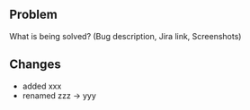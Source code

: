 ## Problem
What is being solved?
(Bug description, Jira link, Screenshots)

## Changes
- added xxx
- renamed zzz -> yyy
